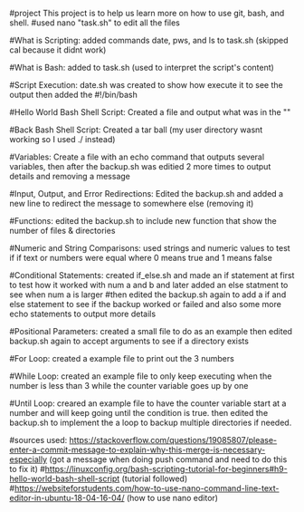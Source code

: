 #project This project is to help us learn more on how to use git, bash, and shell. 
#used nano "task.sh" to edit all the files

#What is Scripting: added commands date, pws, and ls to task.sh (skipped cal because it didnt work)

#What is Bash: added to task.sh (used to interpret the script's content)

#Script Execution: date.sh was created to show how execute it to see the output then added the #!/bin/bash

#Hello World Bash Shell Script: Created a file and output what was in the ""

#Back Bash Shell Script: Created a tar ball (my user directory wasnt working so I used ./ instead)

#Variables: Create a file with an echo command that outputs several variables, then after the backup.sh was editied 2 more times to output details and removing a message

#Input, Output, and Error Redirections: Edited the backup.sh and added a new line to redirect the message to somewhere else (removing it)

#Functions: edited the backup.sh to include new function that show the number of files & directories

#Numeric and String Comparisons: used strings and numeric values to test if if text or numbers were equal where 0 means true and 1 means false

#Conditional Statements: created if_else.sh and made an if statement at first to test how it worked with num a and b and later added an else statment to see when num a is larger
#then edited the backup.sh again to add a if and else statement to see if the backup worked or failed and also some more echo statements to output more details

#Positional Parameters: created a small file to do as an example then edited backup.sh again to accept arguments to see if a directory exists

#For Loop: created a example file to print out the 3 numbers

#While Loop: created an example file to only keep executing when the number is less than 3 while the counter variable goes up by one

#Until Loop: creared an example file to have the counter variable start at a number and will keep going until the condition is true. then edited the backup.sh to implement the a loop to backup multiple directories if needed.

#sources used: https://stackoverflow.com/questions/19085807/please-enter-a-commit-message-to-explain-why-this-merge-is-necessary-especially (got a message when doing push command and need to do this to fix it)
#https://linuxconfig.org/bash-scripting-tutorial-for-beginners#h9-hello-world-bash-shell-script (tutorial followed)
#https://websiteforstudents.com/how-to-use-nano-command-line-text-editor-in-ubuntu-18-04-16-04/ (how to use nano editor)
